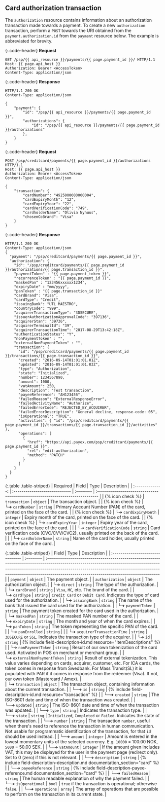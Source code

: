 ## Card authorization transaction

The `authorization` resource contains information about an authorization
transaction made towards a payment. To create a new `authorization` transaction,
perform a `POST` towards the URI obtained from the `payment.authorization.id`
from the `payment` resource below. The example is abbreviated for brevity.

{:.code-header}
**Request**

```http
GET /psp/{{ api_resource }}/payments/{{ page.payment_id }}/ HTTP/1.1
Host: {{ page.api_host }}
Authorization: Bearer <AccessToken>
Content-Type: application/json
```

{:.code-header}
**Response**

```http
HTTP/1.1 200 OK
Content-Type: application/json

{
    "payment": {
        "id": "/psp/{{ api_resource }}/payments/{{ page.payment_id }}",
        "authorizations": {
            "id": "/psp/{{ api_resource }}/payments/{{ page.payment_id }}/authorizations"
        },
    }
}
```

{:.code-header}
**Request**

```http
POST /psp/creditcard/payments/{{ page.payment_id }}/authorizations HTTP/1.1
Host: {{ page.api_host }}
Authorization: Bearer <AccessToken>
Content-Type: application/json

{
    "transaction": {
        "cardNumber": "4925000000000004",
        "cardExpiryMonth": "12",
        "cardExpiryYear": "22",
        "cardVerificationCode": "749",
        "cardholderName": "Olivia Nyhuus",
        "chosenCoBrand": "Visa"
    }
}
```

{:.code-header}
**Response**

```http
HTTP/1.1 200 OK
Content-Type: application/json
{
  "payment": "/psp/creditcard/payments/{{ page.payment_id }}",
  "authorization": {
    "id": "/psp/creditcard/payments/{{ page.payment_id }}/authorizations/{{ page.transaction_id }}",
    "paymentToken" : "{{ page.payment_token }}",
    "recurrenceToken" : "{{ page.payment_id }}",
    "maskedPan" : "123456xxxxxx1234",
    "expiryDate" : "mm/yyyy",
    "panToken" : "{{ page.transaction_id }}"
    "cardBrand": "Visa",
    "cardType": "Credit",
    "issuingBank": "UTL MAESTRO",
    "countryCode": "999",
    "acquirerTransactionType": "3DSECURE",
    "issuerAuthorizationApprovalCode": "397136",
    "acquirerStan": "39736",
    "acquirerTerminalId": "39",
    "acquirerTransactionTime": "2017-08-29T13:42:18Z",
    "authenticationStatus": "Y",
    "nonPaymentToken" : "",
    "externalNonPaymentToken" : "",
    "transaction": {
      "id": "/psp/creditcard/payments/{{ page.payment_id }}/transactions/{{ page.transaction_id }}",
      "created": "2016-09-14T01:01:01.01Z",
      "updated": "2016-09-14T01:01:01.03Z",
      "type": "Authorization",
      "state": "Initialized",
      "number": 1234567890,
      "amount": 1000,
      "vatAmount": 250,
      "description": "Test transaction",
      "payeeReference": "AH123456",
      "failedReason": "ExternalResponseError",
      "failedActivityName": "Authorize",
      "failedErrorCode": "REJECTED_BY_ACQUIRER",
      "failedErrorDescription": "General decline, response-code: 05",
      "isOperational": "TRUE",
      "activities": { "id": "/psp/creditcard/payments/{{ page.payment_id }}/transactions/{{ page.transaction_id }}/activities" },
      "operations": [
        {
          "href": "https://api.payex.com/psp/creditcard/payments/{{ page.payment_id }}",
          "rel": "edit-authorization",
          "method": "PATCH"
        }
      ]
    }
  }
}
```

{:.table .table-striped}
|     Required     | Field                          | Type      | Description                                                                     |
| :--------------: | :----------------------------- | :-------- | :------------------------------------------------------------------------------ |
| {% icon check %} | `transaction`                  | `object`  | The transaction object.                                                         |
| {% icon check %} | └➔&nbsp;`cardNumber`           | `string`  | Primary Account Number (PAN) of the card, printed on the face of the card.      |
| {% icon check %} | └➔&nbsp;`cardExpiryMonth`      | `integer` | Expiry month of the card, printed on the face of the card.                      |
| {% icon check %} | └➔&nbsp;`cardExpiryYear`       | `integer` | Expiry year of the card, printed on the face of the card.                       |
|                  | └➔&nbsp;`cardVerificationCode` | `string`  | Card verification code (CVC/CVV/CVC2), usually printed on the back of the card. |
|                  | └➔&nbsp;`cardholderName`       | `string`  | Name of the card holder, usually printed on the face of the card.               |

{:.table .table-striped}
| Field                             | Type      | Description                                                                                                                                                                                                                                                                                          |
| :-------------------------------- | :-------- | :--------------------------------------------------------------------------------------------------------------------------------------------------------------------------------------------------------------------------------------------------------------------------------------------------- |
| `payment`                         | `object`  | The payment object.                                                                                                                                                                                                                                                                                  |
| `authorization`                   | `object`  | The authorization object.                                                                                                                                                                                                                                                                            |
| └➔&nbsp;`direct`                  | `string`  | The type of the authorization.                                                                                                                                                                                                                                                                       |
| └➔&nbsp;`cardBrand`               | `string`  | `Visa`, `MC`, etc. The brand of the card.                                                                                                                                                                                                                                                            |
| └➔&nbsp;`cardType`                | `string`  | `Credit Card` or `Debit Card`. Indicates the type of card used for the authorization.                                                                                                                                                                                                                |
| └➔&nbsp;`issuingBank`             | `string`  | The name of the bank that issued the card used for the authorization.                                                                                                                                                                                                                                |
| └➔&nbsp;`paymentToken`            | `string`  | The payment token created for the card used in the authorization.                                                                                                                                                                                                                                    |
| └➔&nbsp;`maskedPan`               | `string`  | The masked PAN number of the card.                                                                                                                                                                                                                                                                   |
| └➔&nbsp;`expiryDate`              | `string`  | The month and year of when the card expires.                                                                                                                                                                                                                                                         |
| └➔&nbsp;`panToken`                | `string`  | The token representing the specific PAN of the card.                                                                                                                                                                                                                                                 |
| └➔&nbsp;`panEnrolled`             | `string`  |                                                                                                                                                                                                                                                                                                      |
| └➔&nbsp;`acquirerTransactionTime` | `string`  | `3DSECURE` or `SSL`. Indicates the transaction type of the acquirer.                                                                                                                                                                                                                                 |
| └➔&nbsp;`id`                      | `string`  | {% include field-description-id.md resource="itemDescriptions" %}                                                                                                                                                                                                                                    |
| └➔&nbsp;`nonPaymentToken`         | `string`  | Result of our own tokenization of the card used. Activated in POS on merchant or merchant group.                                                                                                                                                                                                     |
| └➔&nbsp;`externalNonPaymentToken` | `string`  | Result of external tokenization. This value varies depending on cards, acquirer, customer, etc. For ICA cards, the token comes in response from Swedbank. For Mass Transit(SL) it is populated with PAR if it comes in response from the redeemer (Visa). If not, our own token (Mastercard / Amex).                                                                                                                                                                 |                            
| └➔&nbsp;`transaction`             | `object`  | The transaction object, containing information about the current transaction.                                                                                                                                                                                                                        |
| └─➔&nbsp;`id`                     | `string`  | {% include field-description-id.md resource="transaction" %}                                                                                                                                                                                                                                         |
| └─➔&nbsp;`created`                | `string`  | The ISO-8601 date and time of when the transaction was created.                                                                                                                                                                                                                                      |
| └─➔&nbsp;`updated`                | `string`  | The ISO-8601 date and time of when the transaction was updated.                                                                                                                                                                                                                                      |
| └─➔&nbsp;`type`                   | `string`  | Indicates the transaction type.                                                                                                                                                                                                                                                                      |
| └─➔&nbsp;`state`                  | `string`  | `Initialized`, `Completed` or `Failed`. Indicates the state of the transaction.                                                                                                                                                                                                                      |
| └─➔&nbsp;`number`                 | `string`  | The transaction `number`, useful when there's need to reference the transaction in human communication. Not usable for programmatic identification of the transaction, for that `id` should be used instead.                                                                                         |
| └─➔&nbsp;`amount`                 | `integer` | Amount is entered in the lowest momentary units of the selected currency. E.g. `10000` = 100.00 NOK, `5000` = 50.00 SEK.                                                                                                                                                                             |
| └─➔&nbsp;`vatAmount`              | `integer` | If the amount given includes VAT, this may be displayed for the user in the payment page (redirect only). Set to 0 (zero) if this is not relevant.                                                                                                                                                   |
| └─➔&nbsp;`description`            | `string`  | {% include field-description-description.md documentation_section="card" %}                                                                                                                                                                                                                          |
| └─➔&nbsp;`payeeReference`         | `string`  | {% include field-description-payee-reference.md documentation_section="card" %}                                                                                                                                                                                                                      |
| └─➔&nbsp;`failedReason`           | `string`  | The human readable explanation of why the payment failed.                                                                                                                                                                                                                                            |
| └─➔&nbsp;`isOperational`          | `bool`    | `true` if the transaction is operational; otherwise `false`.                                                                                                                                                                                                                                         |
| └─➔&nbsp;`operations`             | `array`   | The array of operations that are possible to perform on the transaction in its current state.                                                                                                                                                                                                        |
